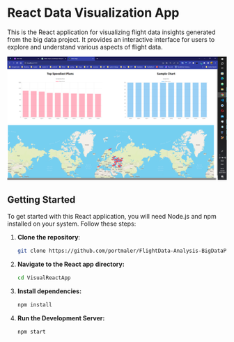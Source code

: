 # React Data Visualization App

This is the React application for visualizing flight data insights generated from the big data project. It provides an interactive interface for users to explore and understand various aspects of flight data.

![React Application](reactapp.png)

## Getting Started

To get started with this React application, you will need Node.js and npm installed on your system. Follow these steps:

1. **Clone the repository**:

   ```bash
   git clone https://github.com/portmaler/FlightData-Analysis-BigDataProject.git

   ```

2. **Navigate to the React app directory:**

   ```bash
   cd VisualReactApp

   ```

3. **Install dependencies:**

   ```bash
   npm install

   ```

   

4. **Run the Development Server:**

   ```bash
   npm start

   ```
